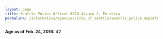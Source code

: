 ```yaml
---
layout: page
title: Seattle Police Officer 6874 Alvaro J. Ferreira
permalink: /information/agencies/city_of_seattle/seattle_police_department/copbook/6874/
---
```


**Age as of Feb. 24, 2016:** 42
